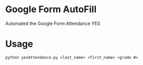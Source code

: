 # Google Form AutoFill
Automated the Google Form Attendance YES

# Usage
```To run the script type in
python yesAttendance.py <last_name> <first_name> <grade #>
``` 
